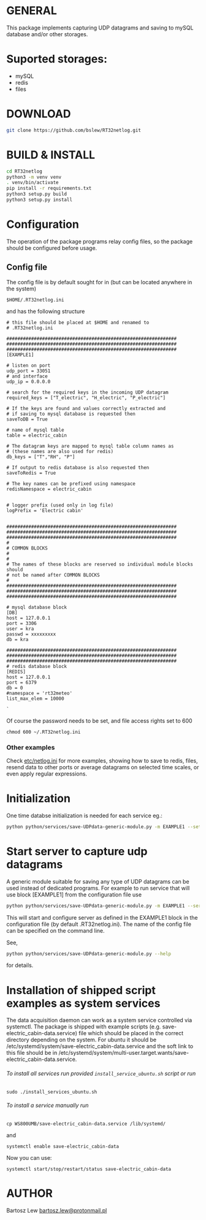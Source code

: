 # GENERAL

This package implements capturing UDP datagrams and saving to
mySQL database and/or other storages.

# Suported storages:

 * mySQL
 * redis
 * files


# DOWNLOAD

```sh
git clone https://github.com/bslew/RT32netlog.git
```

# BUILD & INSTALL
```sh
cd RT32netlog
python3 -m venv venv
. venv/bin/activate
pip install -r requirements.txt
python3 setup.py build
python3 setup.py install
```


# Configuration

The operation of the package programs relay config files, 
so the package should be configured before usage.



## Config file
The config file is by default sought for in (but can be located anywhere in the system) 

`$HOME/.RT32netlog.ini`

and has the following structure

	# this file should be placed at $HOME and renamed to
	# .RT32netlog.ini

	##############################################################
	##############################################################
	##############################################################
	[EXAMPLE1]
	
	# listen on port
	udp_port = 33051
	# and interface
	udp_ip = 0.0.0.0
	
	# search for the required keys in the incoming UDP datagram
	required_keys = ["T_electric", "H_electric", "P_electric"]
	
	# If the keys are found and values correctly extracted and 
	# if saving to mysql database is requested then
	saveToDB = True
	
	# name of mysql table
	table = electric_cabin
	
	# The datagram keys are mapped to mysql table column names as
	# (these names are also used for redis)
	db_keys = ["T","RH", "P"]
	
	# If output to redis database is also requested then
	saveToRedis = True
	
	# The key names can be prefixed using namespace 
	redisNamespace = electric_cabin
	
	
	# logger prefix (used only in log file)
	logPrefix = 'Electric cabin'
	
	
	##############################################################
	##############################################################
	##############################################################
	#
	# COMMON BLOCKS
	#
	#
	# The names of these blocks are reserved so individual module blocks should
	# not be named after COMMON BLOCKS 
	#
	##############################################################
	##############################################################
	##############################################################
	
	# mysql database block
	[DB]
	host = 127.0.0.1
	port = 3306
	user = kra
	passwd = xxxxxxxxx
	db = kra
	
	##############################################################
	##############################################################
	##############################################################
	# redis database block
	[REDIS]
	host = 127.0.0.1
	port = 6379
	db = 0
	#namespace = 'rt32meteo'
	list_max_elem = 10000

	`
	
Of course the password needs to be set, and file access rights set to 600

`chmod 600 ~/.RT32netlog.ini`


### Other examples
Check [etc/netlog.ini](etc/netlog.ini) for more examples, showing how to save to redis, files,
resend data to other ports or average datagrams on selected time scales,
or even apply regular expressions.


# Initialization
One time databse initialization is needed for each service eg.:

```sh
python python/services/save-UDPdata-generic-module.py -m EXAMPLE1 --setup -c examples/RT32netlog.ini
```


# Start server to capture udp datagrams

A generic module suitable for saving any type of UDP datagrams can be used instead
of dedicated programs. For example to run service that will use block
[EXAMPLE1] from the configuration file use

```sh
python python/services/save-UDPdata-generic-module.py -m EXAMPLE1 --serverUDP -c examples/RT32netlog.ini
```

This will start and configure server as defined in the EXAMPLE1 block in the 
configuration file (by default .RT32netlog.ini). The name of the config file 
can be specified on the command line.

See, 
```sh
python python/services/save-UDPdata-generic-module.py --help
```
for details.


# Installation of shipped script examples as system services

The data acquisition daemon can work as a system service controlled via systemctl.
The package is shipped with example scripts
(e.g. save-electric_cabin-data.service) file which should be placed in the correct
directory depending on the system. For ubuntu it should be 
/etc/systemd/system/save-electric_cabin-data.service and the soft link to this file should be in
/etc/systemd/system/multi-user.target.wants/save-electric_cabin-data.service.


###### To install all services run provided `install_service_ubuntu.sh` script or run 

`sudo ./install_services_ubuntu.sh`

###### To install a service manually run

`cp WS800UMB/save-electric_cabin-data.service /lib/systemd/`

and

`systemctl enable save-electric_cabin-data`

Now you can use:

`systemctl start/stop/restart/status save-electric_cabin-data`



# AUTHOR
Bartosz Lew [<bartosz.lew@protonmail.pl>](bartosz.lew@protonmail.pl)

